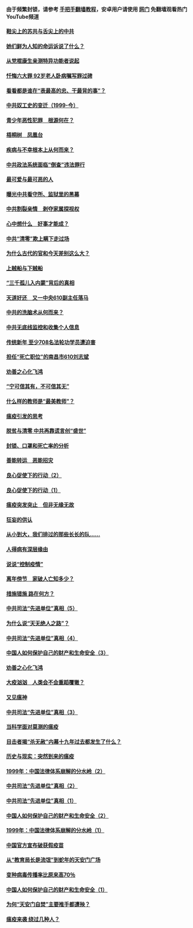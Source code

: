 #### 由于频繁封锁，请参考 [手把手翻墙教程](https://github.com/gfw-breaker/guides/wiki/)，安卓用户请使用 [网门](https://github.com/gfw-breaker/nogfw/blob/master/dl.md?t=04012300) 免翻墙观看热门YouTube频道 

#### [鞋尖上的苏共与舌尖上的中共](../pages/19/422826.md?t=04012300) 

#### [她们鲜为人知的命运诉说了什么？](../pages/19/422754.md?t=04012300) 

#### [从党棍康生亲测特异功能者说起](../pages/19/422657.md?t=04012300) 

#### [忏悔六大罪 92岁老人卧病嘱写罪过碑](../pages/19/422750.md?t=04012300) 

#### [看看都是谁在“表最高的忠、干最背的事”？](../pages/19/422703.md?t=04012300) 

#### [中共奴工史的变迁（1999-今）](../pages/19/422656.md?t=04012300) 

#### [青少年恶性犯罪　根源何在？](../pages/19/422449.md?t=04012300) 

#### [梧桐树　凤凰台](../pages/19/422442.md?t=04012300) 

#### [疾病与不幸根本上从何而来？](../pages/19/422438.md?t=04012300) 

#### [中共政法系统面临“倒查”违法罪行](../pages/19/422497.md?t=04012300) 

#### [最可爱与最可恶的人](../pages/19/422448.md?t=04012300) 

#### [曝光中共看守所、监狱里的黑幕](../pages/19/422390.md?t=04012300) 

#### [中共割裂亲情　剥夺家属探视权](../pages/19/422364.md?t=04012300) 

#### [心中想什么　好事才能成？](../pages/19/422318.md?t=04012300) 

#### [中共“清零”欺上瞒下走过场](../pages/19/422306.md?t=04012300) 

#### [为什么古代的官和今天差别这么大？](../pages/19/422228.md?t=04012300) 

#### [上贼船与下贼船](../pages/19/422276.md?t=04012300) 

#### [“三千孤儿入内蒙”背后的真相](../pages/19/422229.md?t=04012300) 

#### [天道好还　又一中央610副主任落马](../pages/19/422155.md?t=04012300) 

#### [中共的洗脑术从何而来？](../pages/19/422154.md?t=04012300) 

#### [中共无底线监控和收集个人信息](../pages/19/422039.md?t=04012300) 

#### [传统新年 至少708名法轮功学员遭迫害](../pages/19/421946.md?t=04012300) 

#### [担任“死亡职位”的南昌市610刘志斌](../pages/19/421957.md?t=04012300) 

#### [劝善之心化飞鸿](../pages/19/421164.md?t=04012300) 

#### [“宁可信其有，不可信其无”](../pages/19/421691.md?t=04012300) 

#### [什么样的教师是“最美教师”？](../pages/19/421755.md?t=04012300) 

#### [瘟疫引发的思考](../pages/19/421594.md?t=04012300) 

#### [脱贫与清零 中共再靠谎言创“盛世”](../pages/19/421590.md?t=04012300) 

#### [封锁、口罩和死亡率的分析](../pages/19/421495.md?t=04012300) 

#### [善能转运　恶能招灾](../pages/19/421334.md?t=04012300) 

#### [良心促使下的行动（2）](../pages/19/421361.md?t=04012300) 

#### [良心促使下的行动（1）](../pages/19/421302.md?t=04012300) 

#### [瘟疫突发突止　但非无缘无故](../pages/19/421281.md?t=04012300) 

#### [狂妄的供认](../pages/19/421199.md?t=04012300) 

#### [从小到大，我们排过的那些长长的队……](../pages/19/421243.md?t=04012300) 

#### [人得病有深层缘由](../pages/19/420864.md?t=04012300) 

#### [说说“控制疫情”](../pages/19/420831.md?t=04012300) 

#### [离年傍节　家破人亡知多少？](../pages/19/420563.md?t=04012300) 

#### [措施错施  路在何方？](../pages/19/420076.md?t=04012300) 

#### [中共司法“先进单位”真相（5）](../pages/19/419453.md?t=04012300) 

#### [为什么说“天无绝人之路”？](../pages/19/419618.md?t=04012300) 

#### [中共司法“先进单位”真相（4）](../pages/19/419452.md?t=04012300) 

#### [中国人如何保护自己的财产和生命安全（3）](../pages/19/419405.md?t=04012300) 

#### [劝善之心化飞鸿](../pages/19/418758.md?t=04012300) 

#### [大疫汹汹　人类会不会重蹈覆辙？](../pages/19/419691.md?t=04012300) 

#### [又见瘟神](../pages/19/419225.md?t=04012300) 

#### [中共司法“先进单位”真相（3）](../pages/19/419451.md?t=04012300) 

#### [当科学面对莫测的瘟疫](../pages/19/419625.md?t=04012300) 

#### [目击者揭“杀无赦”内幕十九年过去都发生了什么？](../pages/19/419617.md?t=04012300) 

#### [历史与现实：突然到来的瘟疫](../pages/19/419619.md?t=04012300) 

#### [1999年：中国法律体系崩解的分水岭（2）](../pages/19/419455.md?t=04012300) 

#### [中共司法“先进单位”真相（2）](../pages/19/419450.md?t=04012300) 

#### [中共司法“先进单位”真相（1）](../pages/19/419449.md?t=04012300) 

#### [中国人如何保护自己的财产和生命安全（2）](../pages/19/419404.md?t=04012300) 

#### [1999年：中国法律体系崩解的分水岭（1）](../pages/19/419454.md?t=04012300) 

#### [中国官方宣布破获假疫苗](../pages/19/419504.md?t=04012300) 

#### [从“教育局长是流氓”到蛇年的天安门广场](../pages/19/419470.md?t=04012300) 

#### [变种病毒传播率比原来高70％](../pages/19/419456.md?t=04012300) 

#### [中国人如何保护自己的财产和生命安全（1）](../pages/19/419403.md?t=04012300) 

#### [为何“天安门自焚”主要推手都遭殃？](../pages/19/419348.md?t=04012300) 

#### [瘟疫来袭 绕过几种人？](../pages/19/419349.md?t=04012300) 

